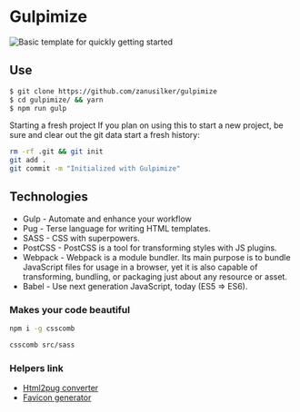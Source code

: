 # Gulpimize

<p>
    <img src="https://raw.githubusercontent.com/zanusilker/cloud/master/gulpimize/gulpimize.png" alt="Basic template for quickly getting started">
</p>

## Use

```bash
$ git clone https://github.com/zanusilker/gulpimize
$ cd gulpimize/ && yarn
$ npm run gulp
```

Starting a fresh project
If you plan on using this to start a new project, be sure and clear out the git data start a fresh history:

```bash
rm -rf .git && git init
git add .
git commit -m "Initialized with Gulpimize"
```

## Technologies

* Gulp - Automate and enhance your workflow
* Pug - Terse language for writing HTML templates.
* SASS - CSS with superpowers.
* PostCSS - PostCSS is a tool for transforming styles with JS plugins. 
* Webpack - Webpack is a module bundler. Its main purpose is to bundle JavaScript files for usage in a browser, yet it is also capable of transforming, bundling, or packaging just about any resource or asset.
* Babel - Use next generation JavaScript, today (ES5 => ES6).

### Makes your code beautiful

```bash
npm i -g csscomb

csscomb src/sass
```

### Helpers link

* <a href="https://html2pug.herokuapp.com/"> Html2pug converter
* <a href="https://www.favicon-generator.org/"> Favicon generator